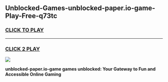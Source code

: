 
## Unblocked-Games-unblocked-paper.io-game-Play-Free-q73tc
<h3>
<a href="https://premium76.site?title=unblocked-paper.io-game&ref=19M">CLICK TO PLAY</a></h3>
<hr>

<h3>
<a href="https://premium76.site?title=unblocked-paper.io-game&ref=19M">CLICK 2 PLAY</a>
  
</h3>

<a href="https://premium76.site?title=unblocked-paper.io-game&ref=19M"><img src="https://clearcache.store/games.png"></a>


**unblocked-paper.io-game games unblocked: Your Gateway to Fun and Accessible Online Gaming**
